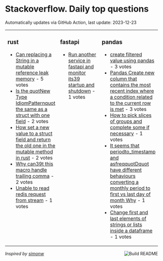 # Stackoverflow. Daily top questions 

Automatically updates via GitHub Action, last update: <!-- date starts -->2023-12-23<!-- date ends -->


<table><tr><td valign="top" width="33%">

### rust
<!-- rust starts -->
* [Can replacing a String in a mutable reference leak memory](https://stackoverflow.com/questions/77707870/can-replacing-a-string-in-a-mutable-reference-leak-memory) - 5 votes
* [Is the quotNew Type IdiomPatternquot the same as a struct with one field](https://stackoverflow.com/questions/77706061/is-the-new-type-idiom-pattern-the-same-as-a-struct-with-one-field) - 2 votes
* [How set a new value to a struct field and return the old one in the mutable method in rust](https://stackoverflow.com/questions/77703823/how-set-a-new-value-to-a-struct-field-and-return-the-old-one-in-the-mutable-meth) - 2 votes
* [Why can39t this macro handle trailing comma](https://stackoverflow.com/questions/77701292/why-cant-this-macro-handle-trailing-comma) - 2 votes
* [Unable to read redis request from stream](https://stackoverflow.com/questions/77706629/unable-to-read-redis-request-from-stream) - 1 votes
<!-- rust ends -->
</td><td valign="top" width="34%">


### fastapi
<!-- fastapi starts -->
* [Run another service in fastapi and monitor its39 startup and shutdown](https://stackoverflow.com/questions/77703350/run-another-service-in-fastapi-and-monitor-its-startup-and-shutdown) - 1 votes
<!-- fastapi ends -->
</td><td valign="top" width="34%">


### pandas
<!-- pandas starts -->
* [create filtered value using pandas](https://stackoverflow.com/questions/77704256/create-filtered-value-using-pandas) - 3 votes
* [Pandas Create new column that contains the most recent index where a condition related to the current row is met](https://stackoverflow.com/questions/77707167/pandas-create-new-column-that-contains-the-most-recent-index-where-a-condition) - 3 votes
* [How to pick slices of groups and complete some if necessary](https://stackoverflow.com/questions/77708463/how-to-pick-slices-of-groups-and-complete-some-if-necessary) - 1 votes
* [It seems that periodto_timestamp and asfreqquotDquot have different behaviours converting a monthly period to first vs last day of month Why](https://stackoverflow.com/questions/77703000/it-seems-that-period-to-timestamp-and-asfreqd-have-different-behaviours-c) - 1 votes
* [Change first and last elements of strings or lists inside a dataframe](https://stackoverflow.com/questions/77708882/change-first-and-last-elements-of-strings-or-lists-inside-a-dataframe) - 1 votes
<!-- pandas ends -->
</td></tr></table>

<a href="https://github.com/hp0404/hp0404/actions"><img src="https://github.com/hp0404/hp0404/workflows/Build%20README/badge.svg" align="right" alt="Build README"></a> <p>*Inspired by  [simonw](https://github.com/simonw/simonw)*</p>
